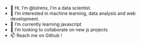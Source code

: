 - 👋 Hi, I’m @lolrenx, I'm a data scientist. 
- 👀 I’m interested in machine learning, data analysis and web development. 
- 🌱 I’m currently learning javascript
- 💞️ I’m looking to collaborate on new js projects
- 📫 Reach me on Github ! 

<!---
lolrenx/lolrenx is a ✨ special ✨ repository because its `README.md` (this file) appears on your GitHub profile.
You can click the Preview link to take a look at your changes.
--->
